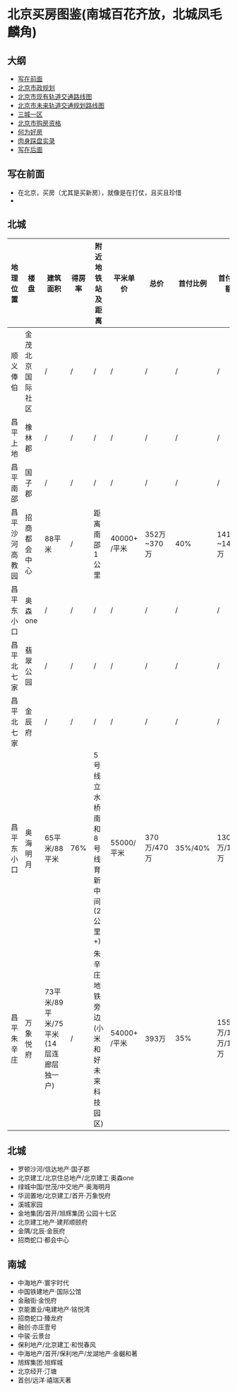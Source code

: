 # 北京买房图鉴(南城百花齐放，北城凤毛麟角)

## 大纲

- [写在前面]()
- [北京市政规划]()
- [北京市现有轨道交通路线图]()
- [北京市未来轨道交通规划路线图]()
- [三城一区]()
- [北京市购房资格]()
- [何为好房]()
- [肉身踩盘实录]()
- [写在后面]()

## 写在前面

- 在北京，买房（尤其是买新房），就像是在打仗，且买且珍惜
- 



## 北城

地理位置 | 楼盘 | 建筑面积 | 得房率 | 附近地铁站及距离 | 平米单价 | 总价 | 首付比例 | 首付金额 | 月供 | 房屋性质 | 是否精装 | 是否实地看盘 
-- | -- | -- | -- | --| -- | -- | -- | -- | -- | -- | -- | -- 
顺义俸伯 | 金茂北京国际社区 | / | / | / | / | / | / | / | / | / | / | /
昌平上地 | 橡林郡  | / | / | / | / | / | / | / | / | / | / | ❎ 
昌平南邵 | 国子郡 | / | / | / | / | / | / | / | / | / | / | ❎ 
昌平沙河高教园 | 招商都会中心 | 88平米 | / |距离南邵1公里 | 40000+ /平米 | 352万~370万 | 40% | 141万~148万 | 1.2万/月 | 商品房 | ❎ | ✅ | 
昌平东小口 | 奥森one | / | / | / | / | / | / | / | / | / | / | /
昌平北七家 | 翡翠公园 | / | / | / | / | / | / | / | / | / | / | /
昌平北七家 | 金辰府 | / | / | / | / | / | / | / | / | / | / | /
昌平东小口 | 奥海明月| 65平米/88平米 | 76% | 5号线立水桥南和8号线育新中间(2公里+) | 55000/平米 | 370万/470万 | 35%/40% | 130万/185万 | 13657元/月 | 限竞房 | ✅ | ✅ | 
昌平朱辛庄 | 万象悦府| 73平米/89平米/75平米(14层连廊层独一户) | / | 朱辛庄地铁旁边(小米和好未来科技园区) | 54000+ /平米 | 393万 | 35% | 155万/190万/158万 | 1.23万/ 1.6万/ 1.3406万 | 限竞房 | ✅ | ✅ | 

## 北城

- 罗顿沙河/信达地产·国子郡
- 北京建工/北京住总地产/北京建工·奥森one
- 绿城中国/世茂/中交地产·奥海明月
- 华润置地/北京建工/首开·万象悦府
- 溪城家园
- 金地集团/首开/旭辉集团·公园十七区
- 北京建工地产·建邦顺颐府
- 金隅/北辰·金辰府
- 招商蛇口·都会中心

## 南城

- 中海地产·寰宇时代
- 中国铁建地产·国际公馆
- 金融街·金悦府
- 京能置业/电建地产·铭悦湾
- 招商蛇口·臻龙府
- 融创·亦庄壹号
- 中骏·云景台
- 保利地产/北京建工·和悦春风
- 中海地产/首开/保利地产/龙湖地产·金樾和著
- 旭辉集团·旭辉城
- 北京经开·汀塘
- 首创/远洋·禧瑞天著